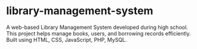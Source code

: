 # library-management-system
A web-based Library Management System developed during high school. This project helps manage books, users, and borrowing records efficiently. Built using HTML, CSS, JavaScript, PHP, MySQL.

